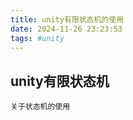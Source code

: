 ```yaml
---
title: unity有限状态机的使用
date: 2024-11-26 23:23:53
tags: #unity
---
```

## unity有限状态机
``` bush
关于状态机的使用
```
